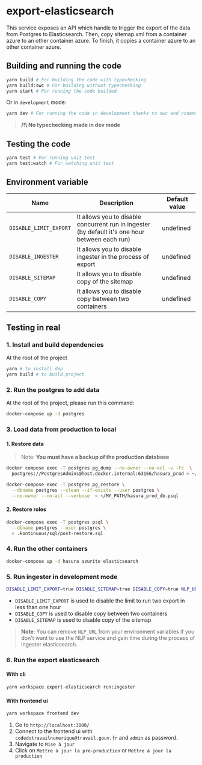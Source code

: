# export-elasticsearch

This service exposes an API which handle to trigger the export of the data from Postgres to Elasticsearch. Then, copy sitemap.xml from a container azure to an other container azure. To finish, it copies a container azure to an other container azure.

## Building and running the code

```sh
yarn build # For building the code with typechecking
yarn build:swc # For building without typechecking
yarn start # For running the code builded
```

Or in `development` mode:

```sh
yarn dev # For running the code in development thanks to swc and nodemon
```

> **/!\ No typechecking made in dev mode**

## Testing the code

```sh
yarn test # For running unit test
yarn test:watch # For watching unit test
```

## Environment variable

| Name                   | Description                                                                                     | Default value |
| ---------------------- | ----------------------------------------------------------------------------------------------- | ------------- |
| `DISABLE_LIMIT_EXPORT` | It allows you to disable concurrent run in ingester (by default it's one hour between each run) | undefined     |
| `DISABLE_INGESTER`     | It allows you to disable ingester in the process of export                                      | undefined     |
| `DISABLE_SITEMAP`      | It allows you to disable copy of the sitemap                                                    | undefined     |
| `DISABLE_COPY`         | It allows you to disable copy between two containers                                            | undefined     |

## Testing in real

### 1. Install and build dependencies

At the root of the project

```sh
yarn # to install dep
yarn build # to build project
```

### 2. Run the postgres to add data

At the root of the project, please run this command:

```sh
docker-compose up -d postgres
```

### 3. Load data from production to local

#### 1. Restore data

> Note: **You must have a backup of the production database**

```sh
docker compose exec -T postgres pg_dump --no-owner --no-acl -v -Fc  \
  postgres://PostgresAdmins@host.docker.internal:63166/hasura_prod > ~/MY_PATH/hasura_prod_db.psql
```

```sh
docker-compose exec -T postgres pg_restore \
  --dbname postgres --clean --if-exists --user postgres \
  --no-owner --no-acl --verbose  < ~/MY_PATH/hasura_prod_db.psql
```

#### 2. Restore roles

```sh
docker-compose exec -T postgres psql \
  --dbname postgres --user postgres \
  < .kontinuous/sql/post-restore.sql
```

### 4. Run the other containers

```sh
docker-compose up -d hasura azurite elasticsearch
```

### 5. Run ingester in development mode

```sh
DISABLE_LIMIT_EXPORT=true DISABLE_SITEMAP=true DISABLE_COPY=true NLP_URL=https://serving-ml-preprod.dev.fabrique.social.gouv.fr HASURA_GRAPHQL_ENDPOINT="http://localhost:8080/v1/graphql" HASURA_GRAPHQL_ADMIN_SECRET="admin1" ELASTICSEARCH_URL_PREPROD="http://localhost:9200" ELASTICSEARCH_URL_PROD="http://localhost:9200" AZ_ACCOUNT_KEY_FROM="Eby8vdM02xNOcqFlqUwJPLlmEtlCDXJ1OUzFT50uSRZ6IFsuFq2UVErCz4I6tq/K1SZFPTOtr/KBHBeksoGMGw==" AZ_ACCOUNT_NAME_FROM="devstoreaccount1" AZ_URL_FROM="http://localhost:10000/devstoreaccount1" AZ_ACCOUNT_KEY_TO="Eby8vdM02xNOcqFlqUwJPLlmEtlCDXJ1OUzFT50uSRZ6IFsuFq2UVErCz4I6tq/K1SZFPTOtr/KBHBeksoGMGw==" AZ_ACCOUNT_NAME_TO="devstoreaccount1" AZ_URL_TO="http://localhost:10000/devstoreaccount1" SITEMAP_DESTINATION_CONTAINER="sitemap" SITEMAP_DESTINATION_NAME="sitemap.xml" SITEMAP_ENDPOINT="http://localhost:3000/api/sitemap" CDTN_ADMIN_ENDPOINT="http://localhost:8080/v1/graphql" SOURCE_CONTAINER_COPY="sitemap" DESTINATION_CONTAINER_COPY="testcopy" ELASTICSEARCH_INDEX_PREPROD="cdtn-v2" ELASTICSEARCH_INDEX_PROD="cdtn-v2" yarn workspace export-elasticsearch dev
```

- `DISABLE_LIMIT_EXPORT` is used to disable the limit to run two export in less than one hour
- `DISABLE_COPY` is used to disable copy between two containers
- `DISABLE_SITEMAP` is used to disable copy of the sitemap

> **Note**: You can remove `NLP_URL` from your environment variables if you don't want to use the NLP service and gain time during the process of ingester elasticsearch.

### 6. Run the export elasticsearch

#### With cli

```sh
yarn workspace export-elasticsearch run:ingester
```

#### With frontend ui

```sh
yarn workspace frontend dev
```

1. Go to `http://localhost:3000/`
2. Connect to the frontend ui with `codedutravailnumerique@travail.gouv.fr` and `admin` as password.
3. Navigate to `Mise à jour`
4. Click on `Mettre à jour la pre-production` or `Mettre à jour la production`
